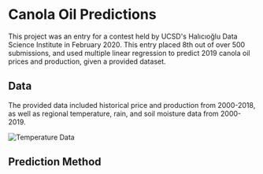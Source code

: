 # Canola Oil Predictions
This project was an entry for a contest held by UCSD's Halıcıoğlu Data Science Institute in February 2020. This entry placed 8th out of over 500 submissions, and used multiple linear regression to predict 2019 canola oil prices and production, given a provided dataset.

## Data
The provided data included historical price and production from 2000-2018, as well as regional temperature, rain, and soil moisture data from 2000-2019.

![Temperature Data](relative/temperature.png?raw=true "Title")
## Prediction Method
